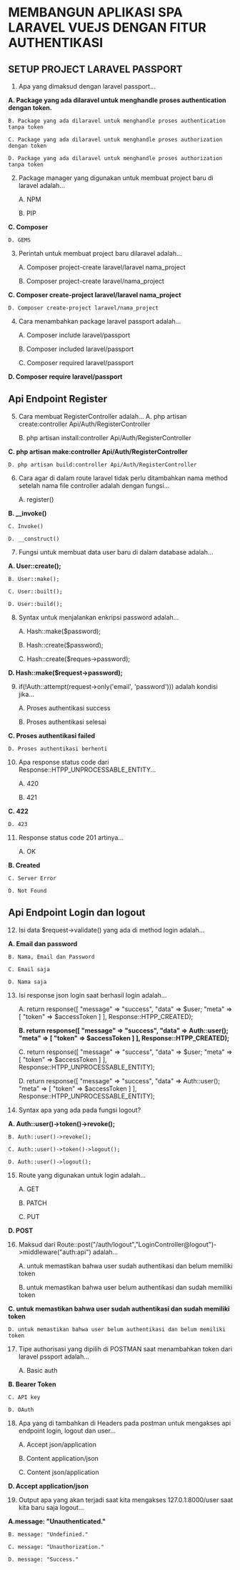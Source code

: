 # MEMBANGUN APLIKASI SPA LARAVEL VUEJS DENGAN FITUR AUTHENTIKASI

## SETUP PROJECT LARAVEL PASSPORT

1. Apa yang dimaksud dengan laravel passport...

  **A. Package yang ada dilaravel untuk menghandle proses authentication dengan token.**

    B. Package yang ada dilaravel untuk menghandle proses authentication tanpa token

    C. Package yang ada dilaravel untuk menghandle proses authorization dengan token

    D. Package yang ada dilaravel untuk menghandle proses authorization tanpa token

2. Package manager yang digunakan untuk membuat project baru di laravel adalah...
    
    A. NPM
    
    B. PIP
    
  **C. Composer**
    
    D. GEMS

3. Perintah untuk membuat project baru dilaravel adalah...
    
    A. Composer project-create laravel/laravel nama_project

    B. Composer project-create laravel/nama_project
    
  **C. Composer create-project laravel/laravel nama_project**
    
    D. Composer create-project laravel/nama_project 


4. Cara menambahkan package laravel passport adalah...
    
    A. Composer include laravel/passport
    
    B. Composer included laravel/passport
    
    C. Composer required laravel/passport
    
  **D. Composer require laravel/passport**

## Api Endpoint Register


5. Cara membuat RegisterController adalah...
    A. php artisan create:controller Api/Auth/RegisterController

    B. php artisan install:controller Api/Auth/RegisterController

  **C. php artisan make:controller Api/Auth/RegisterController**

    D. php artisan build:controller Api/Auth/RegisterController

6. Cara agar di dalam route laravel tidak perlu ditambahkan nama method setelah nama file controller adalah dengan fungsi...

    A. register()

  **B. __invoke()**

    C. Invoke()

    D. __construct()

7. Fungsi untuk membuat data user baru di dalam database adalah...
   
  **A. User::create();**

    B. User::make();
    
    C. User::built();
    
    D. User::build();

8. Syntax untuk menjalankan enkripsi password adalah...
    
    A. Hash::make($password);
    
    B. Hash::create($password);
    
    C. Hash::create($reques->password);
    
  **D. Hash::make($request->password);**

9. if(!Auth::attempt(request->only('email', 'password'))) adalah kondisi jika...
    
    A. Proses authentikasi success
    
    B. Proses authentikasi selesai
    
  **C. Proses authentikasi failed**
    
    D. Proses authentikasi berhenti

10. Apa response status code dari Response::HTPP_UNPROCESSABLE_ENTITY...
    
    A. 420
    
    B. 421
    
  **C. 422**
    
    D. 423

11. Response status code 201 artinya...
    
    A. OK
    
  **B. Created**
    
    C. Server Error
    
    D. Not Found
 
## Api Endpoint Login dan logout

12. Isi data $request->validate() yang ada di method login adalah...
    
  **A. Email dan password**

    B. Nama, Email dan Password

    C. Email saja

    D. Nama saja

13. Isi response json login saat berhasil login adalah...
    
    A. return response([
	    "message" => "success",
	    "data" => $user;
	    "meta" => [
		    "token" => $accessToken
	    ]
        ], Response::HTPP_CREATED);
    
    **B. return response([
	    "message" => "success",
	    "data" => Auth::user();
	    "meta" => [
		    "token" => $accessToken
	    ]
        ], Response::HTPP_CREATED);**

    C. return response([
	    "message" => "success",
	    "data" => $user;
	    "meta" => [
		"token" => $accessToken
	    ]
        ], Response::HTPP_UNPROCESSABLE_ENTITY);
    
    D. return response([
	    "message" => "success",
	    "data" => Auth::user();
	    "meta" => [
		"token" => $accessToken
	    ]
        ], Response::HTPP_UNPROCESSABLE_ENTITY);

14. Syntax apa yang ada pada fungsi logout?
    
  **A. Auth::user()->token()->revoke();**

    B. Auth::user()->revoke();

    C. Auth::user()->token()->logout();

    D. Auth::user()->logout();

15. Route yang digunakan untuk login adalah...
    
    A. GET
    
    B. PATCH

    C. PUT

  **D. POST**

16. Maksud dari Route::post("/auth/logout","LoginController@logout")->middleware("auth:api") adalah...
    
    A. untuk memastikan bahwa user sudah authentikasi dan belum memiliki token
    
    B. untuk memastikan bahwa user belum authentikasi dan sudah memiliki token
    
  **C. untuk memastikan bahwa user sudah authentikasi dan sudah memiliki token**
    
    D. untuk memastikan bahwa user belum authentikasi dan belum memiliki token

17. Tipe authorisasi yang dipilih di POSTMAN saat menambahkan token dari laravel pssport adalah...
    
    A. Basic auth
    
  **B. Bearer Token**
    
    C. API key
     
    D. OAuth

18. Apa yang di tambahkan di Headers pada postman untuk mengakses api endpoint login, logout dan user...
     
    A. Accept json/application 
    
    B. Content application/json
    
    C. Content json/application
    
  **D. Accept application/json**

19. Output apa yang akan terjadi saat kita mengakses 127.0.1:8000/user saat kita baru saja logout...
    
   **A.message: "Unauthenticated."**
    
    B. message: "Undefinied."
    
    C. message: "Unauthorization."
    
    D. message: "Success."